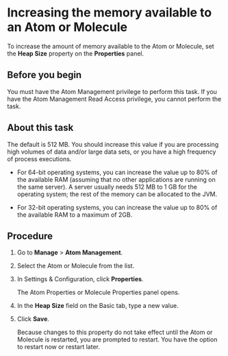 # Increasing the memory available to an Atom or Molecule 

<head>
  <meta name="guidename" content="Integration"/>
  <meta name="context" content="GUID-ccb54dde-49f1-4c9f-b1d6-1b0305c2a7ef"/>
</head>


To increase the amount of memory available to the Atom or Molecule, set the **Heap Size** property on the **Properties** panel.

## Before you begin

You must have the Atom Management privilege to perform this task. If you have the Atom Management Read Access privilege, you cannot perform the task.

## About this task

The default is 512 MB. You should increase this value if you are processing high volumes of data and/or large data sets, or you have a high frequency of process executions.

-   For 64-bit operating systems, you can increase the value up to 80% of the available RAM \(assuming that no other applications are running on the same server\). A server usually needs 512 MB to 1 GB for the operating system; the rest of the memory can be allocated to the JVM.

-   For 32-bit operating systems, you can increase the value up to 80% of the available RAM to a maximum of 2GB.

## Procedure

1.  Go to **Manage** \> **Atom Management**.

2.  Select the Atom or Molecule from the list.

3.  In Settings & Configuration, click **Properties**.

    The Atom Properties or Molecule Properties panel opens.

4.  In the **Heap Size** field on the Basic tab, type a new value.

5.  Click **Save**.

    Because changes to this property do not take effect until the Atom or Molecule is restarted, you are prompted to restart. You have the option to restart now or restart later.